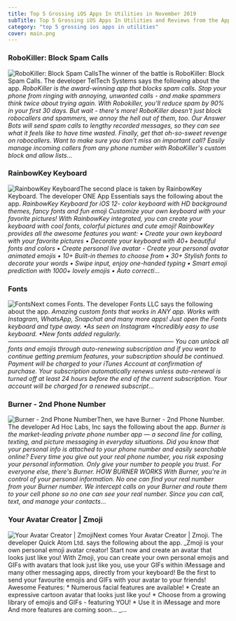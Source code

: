 ```yaml
---
title: Top 5 Grossing iOS Apps In Utilities in November 2019
subTitle: Top 5 Grossing iOS Apps In Utilities and Reviews from the AppStore in November 2019.
category: "top 5 grossing ios apps in utilities"
cover: main.png
---
```


### RoboKiller: Block Spam Calls

![RoboKiller: Block Spam Calls](https://is5-ssl.mzstatic.com/image/thumb/Purple123/v4/84/bb/29/84bb2945-1f2c-20bb-11a2-2bef735d2cff/AppIcon-0-1x_U007emarketing-0-0-GLES2_U002c0-512MB-sRGB-0-0-0-85-220-0-0-0-7.png/100x100bb.png)The winner of the battle is RoboKiller: Block Spam Calls. The developer TelTech Systems says the following about the app. _RoboKiller is the award-winning app that blocks spam calls. Stop your phone from ringing with annoying, unwanted calls - and make spammers think twice about trying again. With Robokiller, you’ll reduce spam by 90% in your first 30 days.   But wait - there's more! RoboKiller doesn't just block robocallers and spammers, we annoy the hell out of them, too. Our Answer Bots will send spam calls to lengthy recorded messages, so they can see what it feels like to have time wasted. Finally, get that oh-so-sweet revenge on robocallers.   Want to make sure you don't miss an important call? Easily manage incoming callers from any phone number with RoboKiller's custom block and allow lists_...

### RainbowKey Keyboard

![RainbowKey Keyboard](https://is4-ssl.mzstatic.com/image/thumb/Purple113/v4/74/58/ea/7458ea93-bc93-ec4e-6680-ce789199496c/AppIcon-0-0-1x_U007emarketing-0-0-0-7-0-0-85-220.png/100x100bb.png)The second place is taken by RainbowKey Keyboard. The developer ONE App Essentials says the following about the app. _RainbowKey Keyboard for iOS 12- color keyboard with HD background themes, fancy fonts and fun emoji   Customize your own keyboard with your favorite pictures! With RainbowKey integrated, you can create your keyboard with cool fonts, colorful pictures and cute emoji!   RainbowKey provides all the awesome features you want: • Create your own keyboard with your favorite pictures • Decorate your keyboard with 40+ beautiful fonts and colors • Create personal live avatar - Create your personal avatar animated emojis • 10+ Built-in themes to choose from • 30+ Stylish fonts to decorate your words • Swipe input, enjoy one-handed typing • Smart emoji prediction with 1000+ lovely emojis • Auto correcti_...

### Fonts

![Fonts](https://is4-ssl.mzstatic.com/image/thumb/Purple123/v4/a9/a6/9d/a9a69d9f-d7c2-1eee-9db7-63899ce86f4e/AppIcon-0-1x_U007emarketing-0-0-GLES2_U002c0-512MB-sRGB-0-0-0-85-220-0-0-0-7.png/100x100bb.png)Next comes Fonts. The developer Fonts LLC says the following about the app. _Amazing custom fonts that works in ANY app. Works with Instagram, WhatsApp, Snapchat and many more apps! Just open the Fonts keyboard and type away.   •As seen on Instagram  •Incredibly easy to use keyboard.  •New fonts added regularly.    ———————————————————————————   You can unlock all fonts and emojis through auto-renewing subscription and if you want to continue getting premium features, your subscription should be continued.  Payment will be charged to your iTunes Account at confirmation of purchase.  Your subscription automatically renews unless auto-renewal is turned off at least 24 hours before the end of the current subscription.  Your account will be charged for a renewed subscript_...

### Burner - 2nd Phone Number

![Burner - 2nd Phone Number](https://is4-ssl.mzstatic.com/image/thumb/Purple113/v4/b5/e0/51/b5e05126-8227-13d2-4dcd-be112b48b780/AppIcon-0-1x_U007emarketing-0-0-GLES2_U002c0-512MB-sRGB-0-0-0-85-220-0-0-0-8.png/100x100bb.png)Then, we have Burner - 2nd Phone Number. The developer Ad Hoc Labs, Inc says the following about the app. _Burner is the market-leading private phone number app — a second line for calling, texting, and picture messaging in everyday situations. Did you know that your personal info is attached to your phone number and easily searchable online? Every time you give out your real phone number, you risk exposing your personal information. Only give your number to people you trust. For everyone else, there's Burner.  HOW BURNER WORKS With Burner, you're in control of your personal information. No one can find your real number from your Burner number. We intercept calls on your Burner and route them to your cell phone so no one can see your real number. Since you can call, text, and manage your contacts_...

### Your Avatar Creator | Zmoji

![Your Avatar Creator | Zmoji](https://is3-ssl.mzstatic.com/image/thumb/Purple123/v4/f6/69/84/f6698483-48b6-b75c-cfa5-5fe0ad23c34b/AppIcon-0-0-1x_U007emarketing-0-0-0-7-0-0-sRGB-0-0-0-GLES2_U002c0-512MB-85-220-0-0.png/100x100bb.png)Next comes Your Avatar Creator | Zmoji. The developer Quick Atom Ltd. says the following about the app. _Zmoji is your own personal emoji avatar creator! Start now and create an avatar that looks just like you!  With Zmoji, you can create your own personal emojis and GIFs with avatars that look just like you, use your GIFs within iMessage and many other messaging apps, directly from your keyboard!  Be the first to send your favourite emojis and GIFs with your avatar to your friends!  Awesome Features: * Numerous facial features are available! * Create an expressive cartoon avatar that looks just like you! * Choose from a growing library of emojis and GIFs - featuring YOU! * Use it in iMessage and more  And more features are coming soon…                     _...

